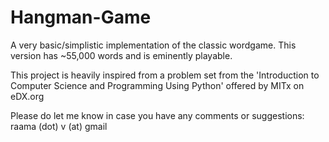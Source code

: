 # Hangman-Game
A very basic/simplistic implementation of the classic wordgame. This version has ~55,000 words and is eminently playable. 

This project is heavily inspired from a problem set from the 'Introduction to Computer Science and Programming Using Python' offered by MITx on eDX.org

Please do let me know in case you have any comments or suggestions: raama (dot) v (at) gmail
